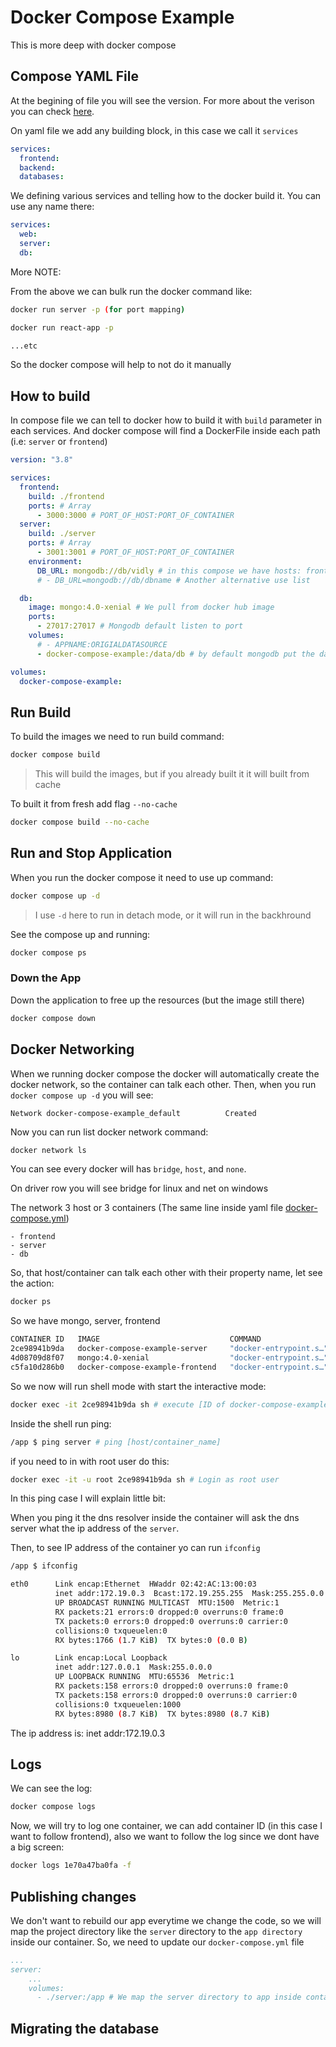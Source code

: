 # Docker Compose Example

This is more deep with docker compose

## Compose YAML File

At the begining of file you will see the version. For more about the verison you can check [here](https://docs.docker.com/compose/compose-file/compose-versioning/#compatibility-matrix).

On yaml file we add any building block, in this case we call it `services`

```yaml
services:
  frontend:
  backend:
  databases:
```

We defining various services and telling how to the docker build it. You can use any name there:

```yml
services:
  web:
  server:
  db:
```

More NOTE:

From the above we can bulk run the docker command like:

```bash
docker run server -p (for port mapping)

docker run react-app -p

...etc
```

So the docker compose will help to not do it manually

## How to build

In compose file we can tell to docker how to build it with `build` parameter in each services. And docker compose will find a DockerFile inside each path (i.e: `server` or `frontend`)

```yml
version: "3.8"

services:
  frontend:
    build: ./frontend
    ports: # Array
      - 3000:3000 # PORT_OF_HOST:PORT_OF_CONTAINER
  server:
    build: ./server
    ports: # Array
      - 3001:3001 # PORT_OF_HOST:PORT_OF_CONTAINER
    environment:
      DB_URL: mongodb://db/vidly # in this compose we have hosts: frontend, server, db
      # - DB_URL=mongodb://db/dbname # Another alternative use list

  db:
    image: mongo:4.0-xenial # We pull from docker hub image
    ports:
      - 27017:27017 # Mongodb default listen to port
    volumes:
      # - APPNAME:ORIGIALDATASOURCE
      - docker-compose-example:/data/db # by default mongodb put the data on /data/db, so we want to map the volume to the data directory where the data is outside of the volume

volumes:
  docker-compose-example:
```

## Run Build

To build the images we need to run build command:

```bash
docker compose build
```

> This will build the images, but if you already built it it will built from cache

To built it from fresh add flag `--no-cache`

```bash
docker compose build --no-cache
```

## Run and Stop Application

When you run the docker compose it need to use up command:

```bash
docker compose up -d
```

> I use `-d` here to run in detach mode, or it will run in the backhround

See the compose up and running:

```bash
docker compose ps
```

### Down the App

Down the application to free up the resources (but the image still there)

```bash
docker compose down
```

## Docker Networking

When we running docker compose the docker will automatically create the docker network, so the container can talk each other.
Then, when you run `docker compose up -d` you will see:

```
Network docker-compose-example_default          Created
```

Now you can run list docker network command:

```bash
docker network ls
```

You can see every docker will has `bridge`, `host`, and `none`.

On driver row you will see bridge for linux and net on windows

The network 3 host or 3 containers (The same line inside yaml file [docker-compose.yml](docker-compose.yml))

```
- frontend
- server
- db
```

So, that host/container can talk each other with their property name, let see the action:

```bash
docker ps
```

So we have mongo, server, frontend

```bash
CONTAINER ID   IMAGE                             COMMAND                  CREATED          STATUS          PORTS                      NAMES
2ce98941b9da   docker-compose-example-server     "docker-entrypoint.s…"   10 minutes ago   Up 10 minutes   0.0.0.0:3001->3001/tcp     docker-compose-example-server-1
4d08709d8f07   mongo:4.0-xenial                  "docker-entrypoint.s…"   10 minutes ago   Up 10 minutes   0.0.0.0:27017->27017/tcp   docker-compose-example-db-1
c5fa10d286b0   docker-compose-example-frontend   "docker-entrypoint.s…"   10 minutes ago   Up 10 minutes   0.0.0.0:3000->3000/tcp     docker-compose-example-frontend-1
```

So we now will run shell mode with start the interactive mode:

```bash
docker exec -it 2ce98941b9da sh # execute [ID of docker-compose-example-server] interactive mode in a shell
```

Inside the shell run ping:

```bash
/app $ ping server # ping [host/container_name]
```

if you need to in with root user do this:

```bash
docker exec -it -u root 2ce98941b9da sh # Login as root user
```

In this ping case I will explain little bit:

When you ping it the dns resolver inside the container will ask the dns server what the ip address of the `server`.

Then, to see IP address of the container yo can run `ifconfig`

```bash
/app $ ifconfig

eth0      Link encap:Ethernet  HWaddr 02:42:AC:13:00:03
          inet addr:172.19.0.3  Bcast:172.19.255.255  Mask:255.255.0.0
          UP BROADCAST RUNNING MULTICAST  MTU:1500  Metric:1
          RX packets:21 errors:0 dropped:0 overruns:0 frame:0
          TX packets:0 errors:0 dropped:0 overruns:0 carrier:0
          collisions:0 txqueuelen:0
          RX bytes:1766 (1.7 KiB)  TX bytes:0 (0.0 B)

lo        Link encap:Local Loopback
          inet addr:127.0.0.1  Mask:255.0.0.0
          UP LOOPBACK RUNNING  MTU:65536  Metric:1
          RX packets:158 errors:0 dropped:0 overruns:0 frame:0
          TX packets:158 errors:0 dropped:0 overruns:0 carrier:0
          collisions:0 txqueuelen:1000
          RX bytes:8980 (8.7 KiB)  TX bytes:8980 (8.7 KiB)
```

The ip address is: inet addr:172.19.0.3

## Logs

We can see the log:

```bash
docker compose logs
```

Now, we will try to log one container, we can add container ID (in this case I want to follow frontend), also we want to follow the log since we dont have a big screen:

```bash
docker logs 1e70a47ba0fa -f
```

## Publishing changes

We don't want to rebuild our app everytime we change the code, so we will map the project directory like the `server` directory to the `app directory` inside our container. So, we need to update our `docker-compose.yml` file

```yml
...
server:
    ...
    volumes:
      - ./server:/app # We map the server directory to app inside container
```

## Migrating the database
